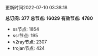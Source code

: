 更新时间2022-07-10 03:38:18

**总订阅: 377**
**总节点: 16029**
**有效节点: 4780**
- ss节点: 1854
- ssr节点: 195
- v2ray节点: 2307
- trojan节点: 424
